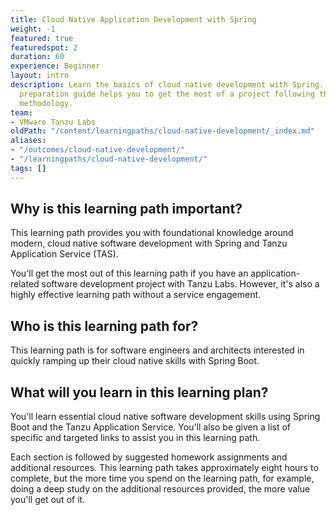 ```yaml
---
title: Cloud Native Application Development with Spring
weight: -1
featured: true
featuredspot: 2
duration: 60
experience: Beginner
layout: intro
description: Learn the basics of cloud native development with Spring. This developer
  preparation guide helps you to get the most of a project following the Tanzu Labs
  methodology.
team:
- VMware Tanzu Labs
oldPath: "/content/learningpaths/cloud-native-development/_index.md"
aliases:
- "/outcomes/cloud-native-development/"
- "/learningpaths/cloud-native-development/"
tags: []
---
```

 
## Why is this learning path important?

This learning path provides you with foundational knowledge around modern, cloud native software development with Spring and Tanzu Application Service (TAS).

You'll get the most out of this learning path if you have an application-related software development project with Tanzu Labs. However, it's also a highly effective learning path without a service engagement.

## Who is this learning path for?
 
This learning path is for software engineers and architects interested in quickly ramping up their cloud native skills with Spring Boot. 

## What will you learn in this learning plan?
 
You'll learn essential cloud native software development skills using Spring Boot and the Tanzu Application Service. You'll also be given a list of specific and targeted links to assist you in this learning path.

Each section is followed by suggested homework assignments and additional resources. This learning path takes approximately eight hours to complete, but the more time you spend on the learning path, for example, doing a deep study on the additional resources provided, the more value you'll get out of it.
